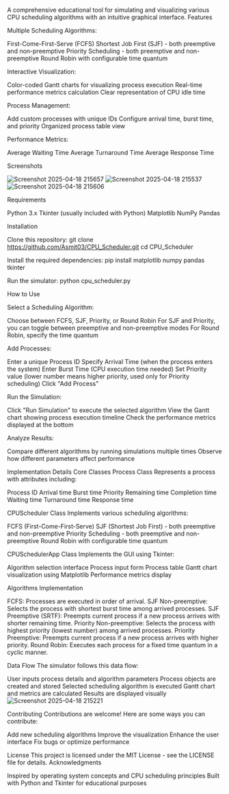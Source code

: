 A comprehensive educational tool for simulating and visualizing various CPU scheduling algorithms with an intuitive graphical interface.
Features

Multiple Scheduling Algorithms:

First-Come-First-Serve (FCFS)
Shortest Job First (SJF) - both preemptive and non-preemptive
Priority Scheduling - both preemptive and non-preemptive
Round Robin with configurable time quantum


Interactive Visualization:

Color-coded Gantt charts for visualizing process execution
Real-time performance metrics calculation
Clear representation of CPU idle time


Process Management:

Add custom processes with unique IDs
Configure arrival time, burst time, and priority
Organized process table view


Performance Metrics:

Average Waiting Time
Average Turnaround Time
Average Response Time


Screenshots

![Screenshot 2025-04-18 215657](https://github.com/user-attachments/assets/47f6a4f8-74e6-4ecf-afb8-d5a560afdfaf)
![Screenshot 2025-04-18 215537](https://github.com/user-attachments/assets/66b14160-d310-48fb-831f-1b676c8fe695)
![Screenshot 2025-04-18 215606](https://github.com/user-attachments/assets/934006d1-d696-488a-b5db-6074d01bb9e7)

Requirements

Python 3.x
Tkinter (usually included with Python)
Matplotlib
NumPy
Pandas

Installation

Clone this repository:
git clone https://github.com/Asmit03/CPU_Scheduler.git
cd CPU_Scheduler

Install the required dependencies:
pip install matplotlib numpy pandas tkinter

Run the simulator:
python cpu_scheduler.py


How to Use

Select a Scheduling Algorithm:

Choose between FCFS, SJF, Priority, or Round Robin
For SJF and Priority, you can toggle between preemptive and non-preemptive modes
For Round Robin, specify the time quantum


Add Processes:

Enter a unique Process ID
Specify Arrival Time (when the process enters the system)
Enter Burst Time (CPU execution time needed)
Set Priority value (lower number means higher priority, used only for Priority scheduling)
Click "Add Process"


Run the Simulation:

Click "Run Simulation" to execute the selected algorithm
View the Gantt chart showing process execution timeline
Check the performance metrics displayed at the bottom


Analyze Results:

Compare different algorithms by running simulations multiple times
Observe how different parameters affect performance



Implementation Details
Core Classes
Process Class
Represents a process with attributes including:

Process ID
Arrival time
Burst time
Priority
Remaining time
Completion time
Waiting time
Turnaround time
Response time

CPUScheduler Class
Implements various scheduling algorithms:

FCFS (First-Come-First-Serve)
SJF (Shortest Job First) - both preemptive and non-preemptive
Priority Scheduling - both preemptive and non-preemptive
Round Robin with configurable time quantum

CPUSchedulerApp Class
Implements the GUI using Tkinter:

Algorithm selection interface
Process input form
Process table
Gantt chart visualization using Matplotlib
Performance metrics display

Algorithms Implementation

FCFS: Processes are executed in order of arrival.
SJF Non-preemptive: Selects the process with shortest burst time among arrived processes.
SJF Preemptive (SRTF): Preempts current process if a new process arrives with shorter remaining time.
Priority Non-preemptive: Selects the process with highest priority (lowest number) among arrived processes.
Priority Preemptive: Preempts current process if a new process arrives with higher priority.
Round Robin: Executes each process for a fixed time quantum in a cyclic manner.

Data Flow
The simulator follows this data flow:

User inputs process details and algorithm parameters
Process objects are created and stored
Selected scheduling algorithm is executed
Gantt chart and metrics are calculated
Results are displayed visually
![Screenshot 2025-04-18 215221](https://github.com/user-attachments/assets/18f9eeb4-decd-47f1-812c-afcc50f128ac)

Contributing
Contributions are welcome! Here are some ways you can contribute:

Add new scheduling algorithms
Improve the visualization
Enhance the user interface
Fix bugs or optimize performance

License
This project is licensed under the MIT License - see the LICENSE file for details.
Acknowledgments

Inspired by operating system concepts and CPU scheduling principles
Built with Python and Tkinter for educational purposes

